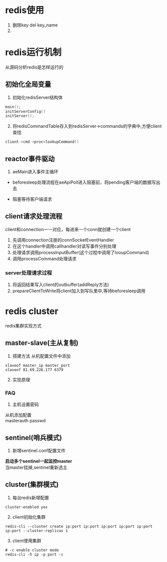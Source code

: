 # redis使用
1. 删除key
del key_name
2.

# redis运行机制

从源码分析redis是怎样运行的

## 初始化全局变量
1. 初始化redisServer结构体
```C
main();
initServerConfig()
initServer();
```
2. 将redisCommandTable存入到redisServer->commands的字典中,方便client查找
```C
client->cmd->proc=lookupCommand()
```

## reactor事件驱动

1. aeMain进入事件主循环
* beforesleep处理流程在aeApiPoll进入阻塞前，将pending客户端的数据写出去

* 阻塞等待客户端请求

## client请求处理流程

client和connection一一对应，每进来一个conn就创建一个client

1. 先调用connection注册的connSocketEventHandler
2. 在这个handler中调用callhandler对读写事件分别处理
3. 处理请求调用processInputBuffer(这个过程中调用了looupCommand)
4. 调用processCommand处理请求

### server处理请求过程
1. 将返回结果写入client的outbuffer(addReply方法)
2. prepareClientToWrite将client加入到写队里中,等待beforesleep调用

# redis cluster

redis集群实现方式

## master-slave(主从复制)

1. 搭建方法
从机配置文件中添加
```
slaveof master_ip master_port
slaveof 81.69.226.177 6379
```

2. 实现原理

### FAQ
1. 主机设置密码

从机添加配置 \
masterauth passwd


## sentinel(哨兵模式)
1. 新增sentinel.conf配置文件

**启动多个sentinel一起监控master** \
当master挂掉,sentinel重新选主

## cluster(集群模式)
1. 每台redis新增配置
```config
cluster-enabled yes
```
2. client初始化集群
```shell
redis-cli --cluster create ip:port ip:port ip:port ip:port ip:port ip:port --cluster-replicas 1
```
3. client使用集群
```shell
# -c enable cluster mode
redis-cli -h ip -p port -c
```